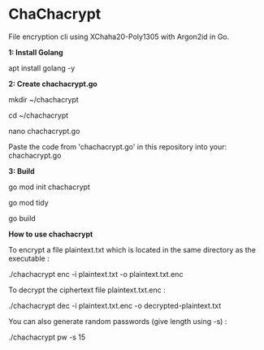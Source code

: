 # ChaChacrypt
File encryption cli using XChaha20-Poly1305 with Argon2id in Go.


**1: Install Golang** 

apt install golang -y


**2: Create chachacrypt.go**

mkdir ~/chachacrypt

cd ~/chachacrypt

nano chachacrypt.go

Paste the code from 'chachacrypt.go' in this repository into your: chachacrypt.go


**3: Build**

go mod init chachacrypt

go mod tidy

go build


**How to use chachacrypt**


To encrypt a file plaintext.txt which is located in the same directory as the executable :

./chachacrypt enc -i plaintext.txt -o plaintext.txt.enc

To decrypt the ciphertext file plaintext.txt.enc :

./chachacrypt dec -i plaintext.txt.enc -o decrypted-plaintext.txt

You can also generate random passwords (give length using -s) :

./chachacrypt pw -s 15
